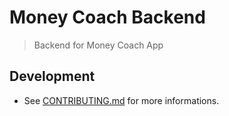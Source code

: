 # Money Coach Backend

> Backend for Money Coach App

## Development

- See [CONTRIBUTING.md](docs/CONTRIBUTING.md) for more informations.
